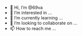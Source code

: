- 👋 Hi, I’m @69va
- 👀 I’m interested in ...
- 🌱 I’m currently learning ...
- 💞️ I’m looking to collaborate on ...
- 📫 How to reach me ...

<!---
69va/69va is a ✨ special ✨ repository because its `README.md` (this file) appears on your GitHub profile.
You can click the Preview link to take a look at your changes.
--->
